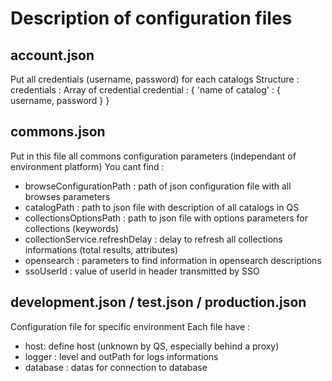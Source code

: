 # Description of configuration files

## account.json

Put all credentials (username, password) for each catalogs
Structure :
credentials : Array of credential
credential : {
    'name of catalog' : { username, password }
}

## commons.json

Put in this file all commons configuration parameters (independant of environment platform)
You cant find :

- browseConfigurationPath : path of json configuration file with all browses parameters
- catalogPath : path to json file with description of all catalogs in QS
- collectionsOptionsPath : path to json file with options parameters for collections (keywords)
- collectionService.refreshDelay : delay to refresh all collections informations (total results, attributes)
- opensearch : parameters to find information in opensearch descriptions
- ssoUserId : value of userId in header transmitted by SSO

## development.json / test.json / production.json

Configuration file for specific environment
Each file have :

- host: define host (unknown by QS, especially behind a proxy)
- logger : level and outPath for logs informations
- database : datas for connection to database

